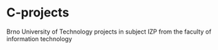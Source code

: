 # C-projects
Brno University of Technology projects in subject IZP from the faculty of information technology
